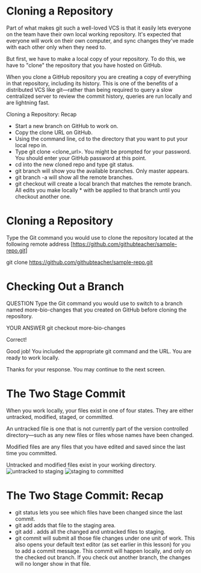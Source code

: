 Cloning a Repository
========
Part of what makes git such a well-loved VCS is that it easily lets everyone on the team have their own local working repository. It's expected that everyone will work on their own computer, and sync changes they've made with each other only when they need to.

But first, we have to make a local copy of your repository. To do this, we have to "clone" the repository that you have hosted on GitHub.

When you clone a GitHub repository you are creating a copy of everything in that repository, including its history. This is one of the benefits of a distributed VCS like git—rather than being required to query a slow centralized server to review the commit history, queries are run locally and are lightning fast.

Cloning a Repository: Recap

* Start a new branch on GitHub to work on.
* Copy the clone URL on GitHub.
* Using the command line, cd to the directory that you want to put your local repo in.
* Type git clone <clone_url>.
You might be prompted for your password. You should enter your GitHub password at this point.
* cd into the new cloned repo and type git status.
* git branch will show you the available branches. Only master appears.
* git branch -a will show all the remote branches.
* git checkout <branchname> will create a local branch that matches the remote branch. All edits you make locally * with be applied to that branch until you checkout another one.


Cloning a Repository
========

Type the Git command you would use to clone the repository located at the following remote address 
[https://github.com/githubteacher/sample-repo.git]

 git clone https://github.com/githubteacher/sample-repo.git
 


Checking Out a Branch
=====================
QUESTION
Type the Git command you would use to switch to a branch named more-bio-changes that you created on GitHub before cloning the repository.

YOUR ANSWER
git checkout more-bio-changes

Correct!

Good job! You included the appropriate git command and the URL. You are ready to work locally.

Thanks for your response. You may continue to the next screen.


The Two Stage Commit
==========================
When you work locally, your files exist in one of four states. They are either untracked, modified, staged, or committed.

An untracked file is one that is not currently part of the version controlled directory—such as any new files or files whose names have been changed.

Modified files are any files that you have edited and saved since the last time you committed.

Untracked and modified files exist in your working directory.
![untracked to staging](https://raw.githubusercontent.com/wheelhouseio/curriculum-github/master/images/two-stage-commit-c.png)
![staging to committed](https://raw.githubusercontent.com/wheelhouseio/curriculum-github/master/images/two-stage-commit-d.png)

The Two Stage Commit: Recap
========
- git status lets you see which files have been changed since the last commit.
- git add <filename> adds that file to the staging area.
- git add . adds all the changed and untracked files to staging.
- git commit will submit all those file changes under one unit of work.
This also opens your default text editor (as set earlier in this lesson) for you to add a commit message.
This commit will happen locally, and only on the checked out branch. If you check out another branch, the changes will no longer show in that file.
